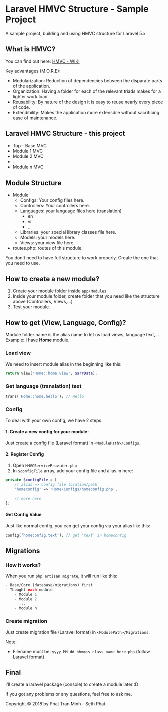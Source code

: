 # Laravel HMVC Structure - Sample Project
A sample project, building and using HMVC structure for Laravel 5.x.

## What is HMVC?
You can find out here: [HMVC - WIKI](https://en.wikipedia.org/wiki/Hierarchical_model%E2%80%93view%E2%80%93controller)

Key advantages (M.O.R.E): 
- Modularization: Reduction of dependencies between the disparate parts of the application.
- Organization: Having a folder for each of the relevant triads makes for a lighter work load.
- Reusability: By nature of the design it is easy to reuse nearly every piece of code.
- Extendibility: Makes the application more extensible without sacrificing ease of maintenance.

## Laravel HMVC Structure - this project
- Top - Base MVC
- Module 1 MVC
- Module 2 MVC
- ...
- Module n MVC

## Module Structure
- Module
    - Configs: Your config files here.
    - Controllers: Your controllers here.
    - Languages: your language files here (translation)
        - en
        - vi
        - ...
    - Libraries: your special library classes file here.
    - Models: your models here.
    - Views: your view file here.
- routes.php: routes of this module.

You don't need to have full structure to work properly. Create the one that you need to use.

## How to create a new module?
1. Create your module folder inside `app/Modules`
2. Inside your module folder, create folder that you need like the structure above (Controllers, Views,...)
3. Test your module.

## How to get (View, Language, Config)?
Module folder name is the alias name to let us load views, language text,...     
Example: I have **Home** module.

### Load view
We need to insert module alias in the beginning like this:
```php
return view('Home::home.view', $arrData);
```

### Get language (translation) text
```php
trans('Home::home.hello'); // Hello
```

### Config
To deal with your own config, we have 2 steps:

#### 1. Create a new config for your module:
Just create a config file (Laravel format) in `<ModulePath>/Configs`.

#### 2. Register Config
1. Open `HMVCServiceProvider.php`
2. In `$configFile` array, add your config file and alias in here:
```php
private $configFile = [
    // alias => config file location/path
    'homeconfig' => 'Home/Configs/homeconfig.php',
    
    // more here
];
``` 

#### Get Config Value
Just like normal config, you can get your config via your alias like this:
```php
config('homeconfig.text'); // get 'text' in homeconfig
```

## Migrations

### How it works?
When you run `php artisan migrate`, it will run like this:
```php
- Base/Core (database/migrations) first
- Thought each module
    - Module 1
    - Module 2
    - ...
    - Module n
```

### Create migration
Just create migration file (Laravel format) in `<ModulePath>/Migrations`.

Note:
- Filename must be: `yyyy_MM_dd_hhmmss_class_name_here.php` (follow Laravel format)

## Final
I'll create a laravel package (console) to create a module later :D

If you got any problems or any questions, feel free to ask me.

Copyright &copy; 2018 by Phat Tran Minh - Seth Phat.